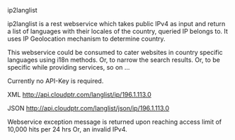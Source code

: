 ip2langlist

ip2langlist is a rest webservice which takes public IPv4 as input and return a list of languages with their locales of the country, queried IP belongs to. It uses IP Geolocation mechanism to determine country.

This webservice could be consumed to cater websites in country specific languages using i18n methods.
Or, to narrow the search results.
Or, to be specific while providing services, so on ... 

Currently no API-Key is required. 

XML
http://api.cloudptr.com/langlist/ip/196.1.113.0 

JSON
http://api.cloudptr.com/langlist/json/ip/196.1.113.0 

Webservice exception message is returned upon reaching access limit of 10,000 hits per 24 hrs
Or, an invalid IPv4.
